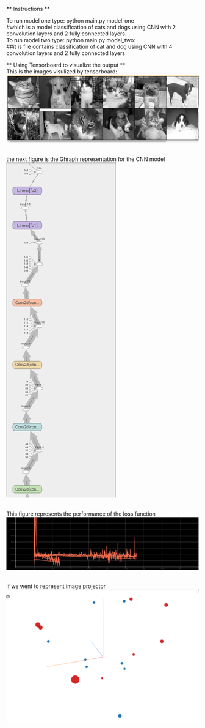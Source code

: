 
** Instructions **

To run model one type: python main.py model_one <br />
#which is a model classification of cats and dogs using CNN with 2 convolution layers and 2 fully connected layers.<br />
To run model two type: python main.py model_two: <br />
##it is file contains classification of cat and dog using CNN with 4 convolution layers and 2 fully connected layers <br />

** Using Tensorboard to visualize the output ** <br />
This is the images visulized by tensorboard:<br />
![Screenshot](Cat_Dog.png) <br /><br />

the next figure is the Ghraph representation for the CNN model<br />
![Screenshot](Cat_Doggraph.png)<br /><br />

This figure represents the performance of the loss function <br />
![Screenshot](training_loss.jpg)<br /><br />

if we went to represent image projector<br />
![Screenshot](projector.png)<br /><br />
